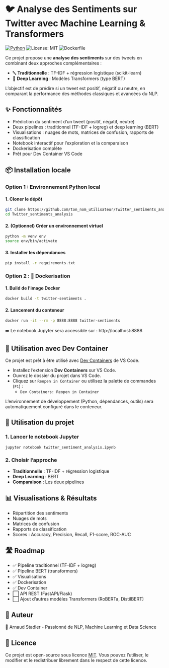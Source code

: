 # 🐦 Analyse des Sentiments sur Twitter avec Machine Learning & Transformers

[![Python](https://img.shields.io/badge/python-3.10%2B-blue.svg)](https://www.python.org/downloads/release/python-310/)
![License: MIT](https://img.shields.io/badge/License-MIT-yellow.svg)
![Dockerfile](https://img.shields.io/badge/Docker-ready-blue?logo=docker)

Ce projet propose une **analyse des sentiments** sur des tweets en combinant deux approches complémentaires :
- 🔤 **Traditionnelle** : TF-IDF + régression logistique (scikit-learn)
- 🤖 **Deep Learning** : Modèles Transformers (type BERT)

L’objectif est de prédire si un tweet est positif, négatif ou neutre, en comparant la performance des méthodes classiques et avancées du NLP.

## ✨ Fonctionnalités
- Prédiction du sentiment d’un tweet (positif, négatif, neutre)
- Deux pipelines : traditionnel (TF-IDF + logreg) et deep learning (BERT)
- Visualisations : nuages de mots, matrices de confusion, rapports de classification
- Notebook interactif pour l’exploration et la comparaison
- Dockerisation complète
- Prêt pour Dev Container VS Code

## 📦 Installation locale

### Option 1 : Environnement Python local

#### 1. Cloner le dépôt
```bash
git clone https://github.com/ton_nom_utilisateur/Twitter_sentiments_analysis.git
cd Twitter_sentiments_analysis
```

#### 2. (Optionnel) Créer un environnement virtuel
```bash
python -m venv env
source env/bin/activate
```

#### 3. Installer les dépendances
```bash
pip install -r requirements.txt
```

### Option 2 : 🐳 Dockerisation

#### 1. Build de l’image Docker
```bash
docker build -t twitter-sentiments .
```

#### 2. Lancement du conteneur
```bash
docker run -it --rm -p 8888:8888 twitter-sentiments
```
➡️ Le notebook Jupyter sera accessible sur : http://localhost:8888

## 🐳 Utilisation avec Dev Container

Ce projet est prêt à être utilisé avec [Dev Containers](https://containers.dev/) de VS Code.

- Installez l’extension **Dev Containers** sur VS Code.
- Ouvrez le dossier du projet dans VS Code.
- Cliquez sur `Reopen in Container` ou utilisez la palette de commandes (`F1`) :
  - `Dev Containers: Reopen in Container`

L’environnement de développement (Python, dépendances, outils) sera automatiquement configuré dans le conteneur.

## 🚀 Utilisation du projet

### 1. Lancer le notebook Jupyter
```bash
jupyter notebook twitter_sentiment_analysis.ipynb
```

### 2. Choisir l’approche
- **Traditionnelle** : TF-IDF + régression logistique
- **Deep Learning** : BERT
- **Comparaison** : Les deux pipelines

## 📊 Visualisations & Résultats
- Répartition des sentiments
- Nuages de mots
- Matrices de confusion
- Rapports de classification
- Scores : Accuracy, Precision, Recall, F1-score, ROC-AUC

## 🛣️ Roadmap
- ✅ Pipeline traditionnel (TF-IDF + logreg)
- ✅ Pipeline BERT (transformers)
- ✅ Visualisations
- ✅ Dockerisation
- ✅ Dev Container
- ⬜️ API REST (FastAPI/Flask)
- ⬜️ Ajout d’autres modèles Transformers (RoBERTa, DistilBERT)

## 🧠 Auteur
👤 Arnaud Stadler - Passionné de NLP, Machine Learning et Data Science

## 📄 Licence
Ce projet est open-source sous licence [MIT](LICENSE). Vous pouvez l’utiliser, le modifier et le redistribuer librement dans le respect de cette licence.